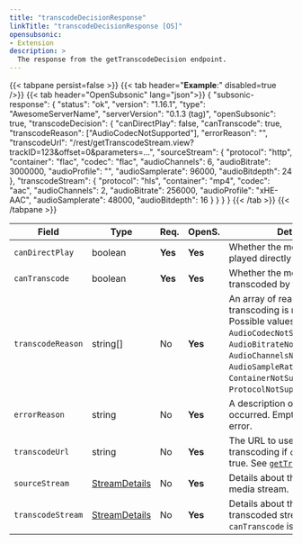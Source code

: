 ```yaml
---
title: "transcodeDecisionResponse"
linkTitle: "transcodeDecisionResponse [OS]"
opensubsonic:
- Extension
description: >
  The response from the getTranscodeDecision endpoint.
---
```


{{< tabpane persist=false >}}
{{< tab header="**Example**:" disabled=true />}}
{{< tab header="OpenSubsonic" lang="json">}}
{
  "subsonic-response": {
    "status": "ok",
    "version": "1.16.1",
    "type": "AwesomeServerName",
    "serverVersion": "0.1.3 (tag)",
    "openSubsonic": true,
    "transcodeDecision": {
      "canDirectPlay": false,
      "canTranscode": true,
      "transcodeReason": ["AudioCodecNotSupported"],
      "errorReason": "",
      "transcodeUrl": "/rest/getTranscodeStream.view?trackID=123&offset=0&parameters=...",
      "sourceStream": {
        "protocol": "http",
        "container": "flac",
        "codec": "flac",
        "audioChannels": 6,
        "audioBitrate": 3000000,
        "audioProfile": "",
        "audioSamplerate": 96000,
        "audioBitdepth": 24
      },
      "transcodeStream": {
        "protocol": "hls",
        "container": "mp4",
        "codec": "aac",
        "audioChannels": 2,
        "audioBitrate": 256000,
        "audioProfile": "xHE-AAC",
        "audioSamplerate": 48000,
        "audioBitdepth": 16
      }
    }
  }
}
{{< /tab >}}
{{< /tabpane >}}

| Field | Type | Req. | OpenS. | Details |
| --- | --- | --- | --- | --- |
| `canDirectPlay` | boolean | **Yes** | **Yes** | Whether the media can be played directly by the client. |
| `canTranscode` | boolean | **Yes** | **Yes** | Whether the media can be transcoded by the server. |
| `transcodeReason` | string[] | No | **Yes** | An array of reasons why transcoding is necessary. Possible values are: `AudioCodecNotSupported`, `AudioBitrateNotSupported`, `AudioChannelsNotSupported`, `AudioSampleRateNotSupported`, `ContainerNotSupported`, `ProtocolNotSupported`. |
| `errorReason` | string | No | **Yes** | A description of an error that occurred. Empty string if no error. |
| `transcodeUrl` | string | No | **Yes** | The URL to use for transcoding if `canTranscode` is true. See [`getTranscodeStream`](../endpoints/gettranscodestream). |
| `sourceStream` | [StreamDetails](../responses/streamdetails) | No | **Yes** | Details about the source media stream. |
| `transcodeStream` | [StreamDetails](../responses/streamdetails) | No | **Yes** | Details about the target transcoded stream if `canTranscode` is true. |
